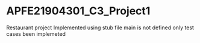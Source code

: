 # APFE21904301_C3_Project1
Restaurant project
Implemented using stub file main is not defined only test cases been implemeted
